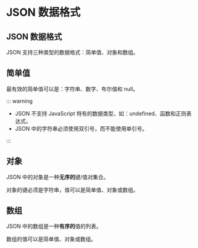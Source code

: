 # JSON 数据格式

## JSON 数据格式

JSON 支持三种类型的数据格式：简单值、对象和数组。

## 简单值

最有效的简单值可以是：字符串、数字、布尔值和 null。

::: warning

- JSON 不支持 JavaScript 特有的数据类型，如：undefined、函数和正则表达式。
- JSON 中的字符串必须使用双引号，而不能使用单引号。

:::

## 对象

JSON 中的对象是一种**无序的**键/值对集合。

对象的键必须是字符串，值可以是简单值、对象或数组。

## 数组

JSON 中的数组是一种**有序的**值的列表。

数组的值可以是简单值、对象或数组。
